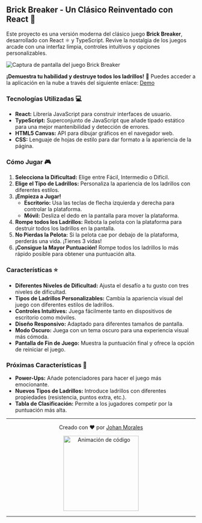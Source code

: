 ## Brick Breaker - Un Clásico Reinventado con React 🧱

Este proyecto es una versión moderna del clásico juego **Brick Breaker**, desarrollado con React ⚛️ y TypeScript. Revive la nostalgia de los juegos arcade con una interfaz limpia, controles intuitivos y opciones personalizables. 

![Captura de pantalla del juego Brick Breaker](https://static.playhop.com/images/6bf64_3006389_bcbe7/0f72a2759/2a00000181207829_70b2452/7771cd1a0ad3fd05f148_89b203/orig) 

**¡Demuestra tu habilidad y destruye todos los ladrillos!** 🚀  Puedes acceder a la aplicación en la nube a través del siguiente enlace: [Demo](https://73mn5r.csb.app/) 

### Tecnologías Utilizadas 💻

* **React:** Librería JavaScript para construir interfaces de usuario.
* **TypeScript:** Superconjunto de JavaScript que añade tipado estático para una mejor mantenibilidad y detección de errores.
* **HTML5 Canvas:** API para dibujar gráficos en el navegador web.
* **CSS:** Lenguaje de hojas de estilo para dar formato a la apariencia de la página.

### Cómo Jugar 🎮

1. **Selecciona la Dificultad:** Elige entre Fácil, Intermedio o Difícil.
2. **Elige el Tipo de Ladrillos:** Personaliza la apariencia de los ladrillos con diferentes estilos.
3. **¡Empieza a Jugar!** 
    * **Escritorio:** Usa las teclas de flecha izquierda y derecha para controlar la plataforma.
    * **Móvil:** Desliza el dedo en la pantalla para mover la plataforma.
4. **Rompe todos los Ladrillos:** Rebota la pelota con la plataforma para destruir todos los ladrillos en la pantalla.
5. **No Pierdas la Pelota:** Si la pelota cae por debajo de la plataforma, perderás una vida. ¡Tienes 3 vidas!
6. **¡Consigue la Mayor Puntuación!** Rompe todos los ladrillos lo más rápido posible para obtener una puntuación alta.

### Características ⭐

* **Diferentes Niveles de Dificultad:** Ajusta el desafío a tu gusto con tres niveles de dificultad.
* **Tipos de Ladrillos Personalizables:** Cambia la apariencia visual del juego con diferentes estilos de ladrillos.
* **Controles Intuitives:** Juega fácilmente tanto en dispositivos de escritorio como móviles.
* **Diseño Responsivo:** Adaptado para diferentes tamaños de pantalla.
* **Modo Oscuro:** Juega con un tema oscuro para una experiencia visual más cómoda.
* **Pantalla de Fin de Juego:** Muestra la puntuación final y ofrece la opción de reiniciar el juego.

### Próximas Características 🔮

* **Power-Ups:** Añade potenciadores para hacer el juego más emocionante.
* **Nuevos Tipos de Ladrillos:** Introduce ladrillos con diferentes propiedades (resistencia, puntos extra, etc.).
* **Tabla de Clasificación:** Permite a los jugadores competir por la puntuación más alta.


---

<div align="center">
  <p>Creado con ❤️ por <a href="https://github.com/JohanMorales211" target="_blank">Johan Morales</a></p>
  <img src="https://media.giphy.com/media/SWoSkN6DxTszq/giphy.gif" width="200" alt="Animación de código">
</div>

---
